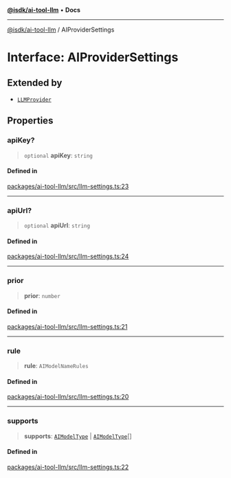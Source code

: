 [**@isdk/ai-tool-llm**](../README.md) • **Docs**

***

[@isdk/ai-tool-llm](../globals.md) / AIProviderSettings

# Interface: AIProviderSettings

## Extended by

- [`LLMProvider`](../classes/LLMProvider.md)

## Properties

### apiKey?

> `optional` **apiKey**: `string`

#### Defined in

[packages/ai-tool-llm/src/llm-settings.ts:23](https://github.com/isdk/ai-tool-llm.js/blob/c551b330a82a79e61c6412bbe0899ddc282205b8/src/llm-settings.ts#L23)

***

### apiUrl?

> `optional` **apiUrl**: `string`

#### Defined in

[packages/ai-tool-llm/src/llm-settings.ts:24](https://github.com/isdk/ai-tool-llm.js/blob/c551b330a82a79e61c6412bbe0899ddc282205b8/src/llm-settings.ts#L24)

***

### prior

> **prior**: `number`

#### Defined in

[packages/ai-tool-llm/src/llm-settings.ts:21](https://github.com/isdk/ai-tool-llm.js/blob/c551b330a82a79e61c6412bbe0899ddc282205b8/src/llm-settings.ts#L21)

***

### rule

> **rule**: `AIModelNameRules`

#### Defined in

[packages/ai-tool-llm/src/llm-settings.ts:20](https://github.com/isdk/ai-tool-llm.js/blob/c551b330a82a79e61c6412bbe0899ddc282205b8/src/llm-settings.ts#L20)

***

### supports

> **supports**: [`AIModelType`](../enumerations/AIModelType.md) \| [`AIModelType`](../enumerations/AIModelType.md)[]

#### Defined in

[packages/ai-tool-llm/src/llm-settings.ts:22](https://github.com/isdk/ai-tool-llm.js/blob/c551b330a82a79e61c6412bbe0899ddc282205b8/src/llm-settings.ts#L22)
